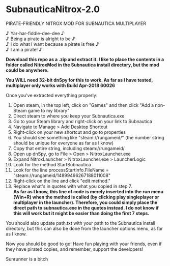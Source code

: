 # SubnauticaNitrox-2.0
PIRATE-FRIENDLY NITROX MOD FOR SUBNAUTICA MULTIPLAYER

♪ Yar-har-fiddle-dee-dee ♪\
♪ Being a pirate is alright to be ♪\
♪ I do what I want because a pirate is free ♪\
♪ I am a pirate! ♪

**Download this repo as a .zip and extract it. I like to place the contents in a folder called NitroxMod in the Subnautica install directory, but the mod could be anywhere.**

**You WILL need 32-bit dnSpy for this to work.
As far as I have tested, multiplayer only works with Build Apr-2018 60026**

Once you've extracted everything properly:
1. Open steam, in the top left, click on "Games" and then click "Add a non-Steam game to my library"
2. Direct steam to where you keep your Subnautica.exe
3. Go to your Steam library and right-click on your link to Subnautica
4. Navigate to Manage > Add Desktop Shortcut
5. Right-click on your new shortcut and go to properties
6. You should see something like "steam://rungameid/<LOTS-OF-NUMBERS>" (the number string should be unique for everyone as far as I know)
7. Copy that entire string, including steam://rungameid/
8. Open up dnSpy, go to File > Open > NitroxLauncher.exe
9. Expand NitroxLauncher > NitroxLauncher.exe > LauncherLogic
10. Look for the method StartSubnautica
11. Look for the line processStartInfo.FileName = "steam://rungameid/14899496267188011008"  
12. Right-click on the line and click "edit method."
12. Replace what's in quotes with what you copied in step 7.\
  **As far as I know, this line of code is merely inserted into the run menu (Win+R) when the method is called (by clicking play singleplayer or multiplayer in the launcher). Therefore, you could simply place the direct path to subnautica.exe in the quotes instead. I do not know if this will work but it might be easier than doing the first 7 steps.**

You should also update path.txt with your path to the Subnautica install directory, but this can also be done from the launcher options menu, as far as I know.

Now you should be good to go! Have fun playing with your friends, even if they have pirated copies, and remember, support the developers!

Sunrunner is a bitch
